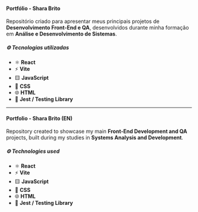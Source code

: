 #### Portfólio - Shara Brito  

Repositório criado para apresentar meus principais projetos de **Desenvolvimento Front-End e QA**, desenvolvidos durante minha formação em **Análise e Desenvolvimento de Sistemas**.  

##### ⚙️ Tecnologias utilizadas  
- ⚛️ **React**  
- ⚡ **Vite**  
- 🟨 **JavaScript**  
- 🎨 **CSS**  
- 🌐 **HTML**  
- 🧪 **Jest / Testing Library**  

---

#### Portfolio - Shara Brito (EN)  

Repository created to showcase my main **Front-End Development and QA** projects, built during my studies in **Systems Analysis and Development**.  

##### ⚙️ Technologies used  
- ⚛️ **React**  
- ⚡ **Vite**  
- 🟨 **JavaScript**  
- 🎨 **CSS**  
- 🌐 **HTML**  
- 🧪 **Jest / Testing Library** 
